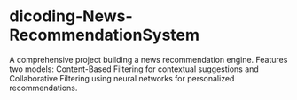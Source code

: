 # dicoding-News-RecommendationSystem
A comprehensive project building a news recommendation engine. Features two models: Content-Based Filtering for contextual suggestions and Collaborative Filtering using neural networks for personalized recommendations.
